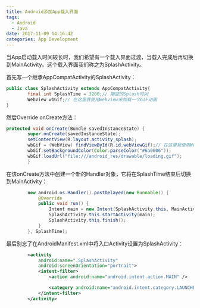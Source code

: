 ```yaml
---
title: Android添加App载入界面
tags:
  - Android
  - Java
date: 2017-11-09 14:16:42
categories: App Development
---
```

当App启动载入时间较长时，我们希望有一个载入界面过渡，当载入完成后再切换到MainActivity。这个载入界面我们称之为SplashActivity。
<!--more-->
首先写一个继承AppCompatActivity的SplashActivity：
```java
public class SplashActivity extends AppCompatActivity{
		final int SplashTime = 3200;// 期望的Splash时间
		WebView wbGif;// 在这里我使用Webview来加载一个GIF动画
}
```
然后Override onCreate方法：
```java
protected void onCreate(Bundle savedInstanceState) {
        super.onCreate(savedInstanceState);
        setContentView(R.layout.activity_splash);
        wbGif = (WebView) findViewById(R.id.webViewGif);// 在这里我使用Webview来加载一个GIF动画
        wbGif.setBackgroundColor(Color.parseColor("#6a0606"));
        wbGif.loadUrl("file:///android_res/drawable/loading.gif");
        }
```
在该onCreate方法中创建一个新的Handler对象，它将在SplashTime结束后切换到MainActivity：
```java
        new android.os.Handler().postDelayed(new Runnable() {
            @Override
            public void run() {
                Intent main = new Intent(SplashActivity.this, MainActivity.class);
                SplashActivity.this.startActivity(main);
                SplashActivity.this.finish();
            }
        }, SplashTime);
```
最后别忘了在AndroidManifest.xml中将入口Activity设置为SplashActivity：
```xml
        <activity
            android:name=".SplashActivity"
            android:screenOrientation="portrait">
            <intent-filter>
                <action android:name="android.intent.action.MAIN" />

                <category android:name="android.intent.category.LAUNCHER" />
            </intent-filter>
        </activity>
```
